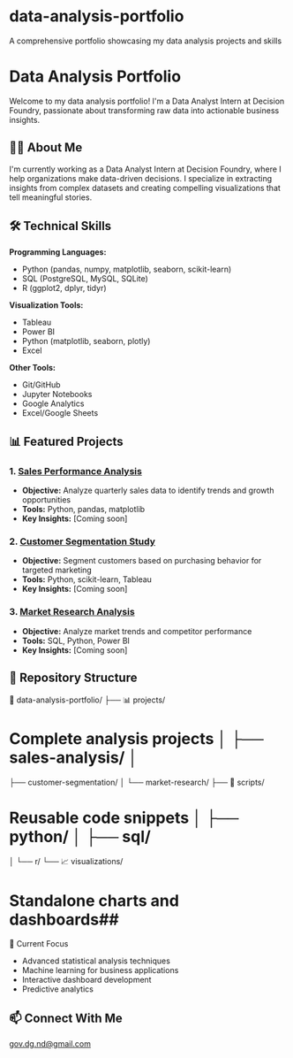 # data-analysis-portfolio
A comprehensive portfolio showcasing my data analysis projects and skills
# Data Analysis Portfolio
 
Welcome to my data analysis portfolio! I'm a Data Analyst Intern at Decision Foundry, passionate about transforming raw data into actionable business insights.
 
## 👨‍💼 About Me
 
I'm currently working as a Data Analyst Intern at Decision Foundry, where I help organizations make data-driven decisions. I specialize in extracting insights from complex datasets and creating compelling visualizations that tell meaningful stories.
 
## 🛠️ Technical Skills
 
**Programming Languages:**
- Python (pandas, numpy, matplotlib, seaborn, scikit-learn)
- SQL (PostgreSQL, MySQL, SQLite)
- R (ggplot2, dplyr, tidyr)
 
**Visualization Tools:**
- Tableau
- Power BI
- Python (matplotlib, seaborn, plotly)
- Excel
 
**Other Tools:**
- Git/GitHub
- Jupyter Notebooks
- Google Analytics
- Excel/Google Sheets
 
## 📊 Featured Projects
 
### 1. [Sales Performance Analysis](./projects/sales-analysis/)
- **Objective:** Analyze quarterly sales data to identify trends and growth opportunities
- **Tools:** Python, pandas, matplotlib
- **Key Insights:** [Coming soon]
 
### 2. [Customer Segmentation Study](./projects/customer-segmentation/)
- **Objective:** Segment customers based on purchasing behavior for targeted marketing
- **Tools:** Python, scikit-learn, Tableau
- **Key Insights:** [Coming soon]
 
### 3. [Market Research Analysis](./projects/market-research/)
- **Objective:** Analyze market trends and competitor performance
- **Tools:** SQL, Python, Power BI
- **Key Insights:** [Coming soon]

 
## 📁 Repository Structure

📁 data-analysis-portfolio/ ├── 📊 projects/            
# Complete analysis projects │   ├── sales-analysis/ │  
├── customer-segmentation/ │   └── market-research/ ├── 📝 scripts/        

# Reusable code snippets │   ├── python/ │   ├── sql/ 
│   └── r/ └── 📈 visualizations/      
# Standalone charts and dashboards## 



🎯 Current Focus
 
- Advanced statistical analysis techniques
- Machine learning for business applications  
- Interactive dashboard development
- Predictive analytics
 
## 📫 Connect With Me
gov.dg.nd@gmail.com

